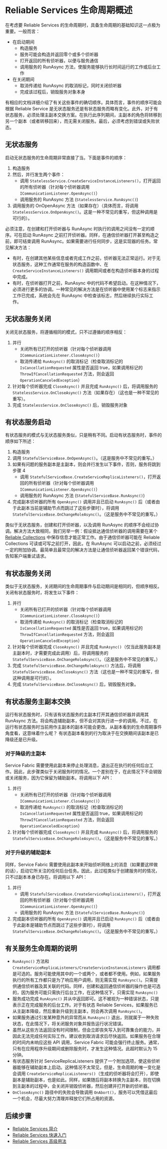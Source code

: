 <properties
    pageTitle="Azure Service Fabric Reliable Services 生命周期概述 | Azure"
    description="了解 Service Fabric Reliable Services 中的不同生命周期事件"
    services="Service-Fabric"
    documentationcenter=".net"
    author="masnider"
    manager="timlt"
    editor="vturecek;" />
<tags
    ms.service="service-fabric"
    ms.devlang="dotnet"
    ms.topic="article"
    ms.tgt_pltfrm="NA"
    ms.workload="NA"
    ms.date="01/05/2017"
    wacn.date="02/20/2017"
    ms.author="masnider;" />  


# Reliable Services 生命周期概述
在考虑要 Reliable Services 的生命周期时，具备生命周期的基础知识这一点极为重要。一般而言：

* 在启动期间
  * 构造服务
  * 服务可能会构造并返回零个或多个侦听器
  * 打开返回的所有侦听器，以便与服务通信
  * 调用服务的 RunAsync 方法，使服务能够执行长时间运行的工作或后台工作
* 在关闭期间
  * 取消传递给 RunAsync 的取消标记，同时关闭侦听器
  * 完成该过程后，销毁服务对象本身

有相应的文档详细介绍了有关这些事件的确切顺序。具体而言，事件的顺序可能会根据 Reliable Service 是无状态服务还是有状态服务而略有变化。此外，对于有状态服务，必须处理主副本交换方案。在执行此序列期间，主副本的角色将转移到另一个副本（或者转移回来），而无需关闭服务。最后，必须考虑到错误或失败状态。

## 无状态服务
启动无状态服务的生命周期非常直接了当。下面是事件的顺序：

1. 构造服务
2. 然后，并行发生两个事件：
    - 调用 `StatelessService.CreateServiceInstanceListeners()`，打开返回的所有侦听器（针对每个侦听器调用 `ICommunicationListener.OpenAsync()`）
    - 调用服务的 RunAsync 方法 \(`StatelessService.RunAsync()`\)
3. 调用服务的 OnOpenAsync 方法（如果存在）（具体而言，将调用 `StatelessService.OnOpenAsync()`。这是一种不常见的重写，但这种调用是可行的）。

必须注意，在创建和打开侦听器与 RunAsync 时执行的调用之间没有一定的顺序。可在启动 RunAsync 之前打开侦听器。同样，在通信侦听器打开甚至构造之前，即可结束调用 RunAsync。如果需要进行任何同步，这是实现器的任务。常见解决方法：

* 有时，在创建其他某些信息或者完成工作之前，侦听器无法正常运行。对于无状态服务，这种工作通常在服务的构造函数中、在 `CreateServiceInstanceListeners()` 调用期间或者在构造侦听器本身的过程中完成。
* 有时，在侦听器打开之前，RunAsync 中的代码不希望启动。在这种情况下，必须进行更多的协调。一种常见的解决方法是在侦听器中使用某个标志来指示工作已完成，系统会先在 RunAsync 中检查该标志，然后继续执行实际工作。

## 无状态服务关闭
关闭无状态服务，将遵循相同的模式，只不过遵循的顺序相反：

1. 并行
    - 关闭所有已打开的侦听器（针对每个侦听器调用 `ICommunicationListener.CloseAsync()`）
    - 取消传递给 `RunAsync()` 的取消标记（检查取消标记的 `IsCancellationRequested` 属性是否返回 true，如果调用标记的 `ThrowIfCancellationRequested` 方法，则会返回 `OperationCanceledException`）
2. 针对每个侦听器完成 `CloseAsync()` 并且完成 `RunAsync()` 后，将调用服务的 `StatelessService.OnCloseAsync()` 方法（如果存在）（这也是一种不常见的重写）。
3. 完成 `StatelessService.OnCloseAsync()` 后，销毁服务对象

## 有状态服务启动
有状态服务的模式与无状态服务类似，只是稍有不同。启动有状态服务时，事件的顺序如下所述：

1. 构造服务
2. 调用 `StatefulServiceBase.OnOpenAsync()`。（这是服务中不常见的重写。）
3. 如果有问题的服务副本是主副本，则会并行发生以下事件，否则，服务将跳到步骤 4
    - 调用 `StatefulServiceBase.CreateServiceReplicaListeners()`，打开返回的所有侦听器（针对每个侦听器调用 `ICommunicationListener.OpenAsync()`）
    - 调用服务的 RunAsync 方法 \(`StatefulServiceBase.RunAsync()`\)
4. 完成副本侦听器的所有 `OpenAsync()` 调用并且已启动 `RunAsync()` 后（或者由于此副本当前是辅助节点而跳过了这些步骤时），将调用 `StatefulServiceBase.OnChangeRoleAsync()`。（这是服务中不常见的重写。）

类似于无状态服务，创建和打开侦听器，以及调用 RunAsync 的顺序不会经过协调。解决方法大致相同，我们另举一例：假设抵达通信侦听器的调用需要在某个 [Reliable Collections](/documentation/articles/service-fabric-reliable-services-reliable-collections/) 中保存信息才能正常工作。由于通信侦听器可能在 Reliable Collections 可读或可写之前打开，因此，在 RunAsync 可以启动之前，必须经过一定的附加协调。最简单且最常见的解决方法是让通信侦听器返回某个错误代码，告知客户端重试请求。

## 有状态服务关闭
类似于无状态服务，关闭期间的生命周期事件与启动期间是相同的，但顺序相反。关闭有状态服务时，将发生以下事件：

1. 并行
    - 关闭所有已打开的侦听器（针对每个侦听器调用 `ICommunicationListener.CloseAsync()`）
    - 取消传递给 `RunAsync()` 的取消标记（检查取消标记的 `IsCancellationRequested` 属性是否返回 true，如果调用标记的 `ThrowIfCancellationRequested` 方法，则会返回 `OperationCanceledException`）
2. 针对每个侦听器完成 `CloseAsync()` 并且完成 `RunAsync()`（仅当此服务副本是主副本时，才需要完成此调用）后，将调用服务的 `StatefulServiceBase.OnChangeRoleAsync()`。（这是服务中不常见的重写。）
3. 完成 `StatefulServiceBase.OnChangeRoleAsync()` 方法后，将调用 `StatefulServiceBase.OnCloseAsync()` 方法（这也是一种不常见的重写，但这种调用是可行的）。
3. 完成 `StatefulServiceBase.OnCloseAsync()` 后，销毁服务对象。

## 有状态服务主副本交换
运行有状态服务时，只有该有状态服务的主副本打开其通信侦听器并调用其 RunAsync 方法。将会构造辅助副本，但不会对其执行进一步的调用。不过，在运行有状态服务时当前用作主副本的副本可能会更改。从副本看到的生命周期事件角度看，这意味着什么呢？ 有状态副本看到的行为取决于在交换期间该副本是已降级还是已升级。

### 对于降级的主副本
Service Fabric 需要使用此副本来停止处理消息，退出正在执行的任何后台工作。因此，此步骤类似于关闭服务时的情况。一个差别在于，在此情况下不会销毁或关闭服务，因为它保留为辅助副本。将调用以下 API：

1. 并行
    - 关闭所有已打开的侦听器（针对每个侦听器调用 `ICommunicationListener.CloseAsync()`）
    - 取消传递给 `RunAsync()` 的取消标记（检查取消标记的 `IsCancellationRequested` 属性是否返回 true，如果调用标记的 `ThrowIfCancellationRequested` 方法，则会返回 `OperationCanceledException`）
2. 针对每个侦听器完成 `CloseAsync()` 并且完成 `RunAsync()` 后，将调用服务的 `StatefulServiceBase.OnChangeRoleAsync()`。（这是服务中不常见的重写。）

### 对于升级的辅助副本
同样，Service Fabric 需要使用此副本来开始侦听网络上的消息（如果要这样做的话），启动它所关注的任何后台任务。因此，此过程类似于创建服务时的情况，只不过副本本身已存在。将调用以下 API：

1. 并行
    - 调用 `StatefulServiceBase.CreateServiceReplicaListeners()`，打开返回的所有侦听器（针对每个侦听器调用 `ICommunicationListener.OpenAsync()`）
    - 调用服务的 RunAsync 方法 \(`StatefulServiceBase.RunAsync()`\)
4. 完成副本侦听器的所有 `OpenAsync()` 调用并且已启动 `RunAsync()` 后（或者由于此副本是辅助节点而跳过了这些步骤时），将调用 `StatefulServiceBase.OnChangeRoleAsync()`。（这是服务中不常见的重写。）

## 有关服务生命周期的说明
* `RunAsync()` 方法和 `CreateServiceReplicaListeners/CreateServiceInstanceListeners` 调用都是可选的。服务可能使用其中的一个或两个，或者都不使用。例如，如果服务执行的所有工作都只是为了响应用户调用，则无需实现 `RunAsync()`。只需提供通信侦听器及其关联的代码。同样，创建和返回通信侦听器的操作也是可选的，因为服务可能只需执行后台工作，在这种情况下，只需实现 `RunAsync()`
* 服务成功完成 `RunAsync()` 并从中返回即可。这不被视为一种错误状态，只是表示正在完成服务的后台工作。对于有状态 Reliable Services，如果服务已从主副本降级，然后重新升级到主副本，则会再次调用 `RunAsync()`。
* 如果服务通过引发某种意外的异常而从 `RunAsync()` 退出，则就属于一种失败状态，在此情况下，将关闭服务对象并报告运行状况错误。
* 虽然从这些方法返回没有时间限制，但会立即丧失写入到可靠集合的能力，并因此无法完成任何实际工作。建议收到取消请求后尽快返回。如果服务在合理的时间内未响应这些 API 调用，Service Fabric 可能会强行终止服务。通常，只有在应用程序升级期间或删除服务时，才发生这种情况。此超时默认为 15 分钟。
* 有状态服务针对 ServiceReplicaListeners 提供了一个附加选项，使这些侦听器能够在辅助副本上启动。这种情况不太常见，但是，生命周期的唯一变化是会调用 `CreateServiceReplicaListeners()`（生成的侦听器将会打开），即使副本是辅助副本，也是如此。同样，如果随后将副本转换为主副本，则在切换到主副本的过程中，会关闭并销毁侦听器，然后创建并打开新的侦听器。
* `OnCloseAsync()` 路径中的失败会导致调用 `OnAbort()`，服务可以凭借这最后一个机会，尽最大努力清理并释放它们所占用的资源。

## 后续步骤
* [Reliable Services 简介](/documentation/articles/service-fabric-reliable-services-introduction/)
* [Reliable Services 快速入门](/documentation/articles/service-fabric-reliable-services-quick-start/)
* [Reliable Services 高级用法](/documentation/articles/service-fabric-reliable-services-advanced-usage/)

<!---HONumber=Mooncake_0213_2017-->